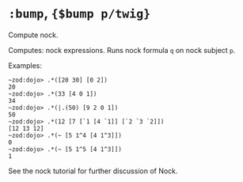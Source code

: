 # `:bump`, `{$bump p/twig}`

Compute nock.

Computes: nock expressions. Runs nock formula `q` on
nock subject `p`.

Examples:

    ~zod:dojo> .*([20 30] [0 2])
    20
    ~zod:dojo> .*(33 [4 0 1])
    34
    ~zod:dojo> .*(|.(50) [9 2 0 1])
    50
    ~zod:dojo> .*(12 [7 [`1 [4 `1]] [`2 `3 `2]])
    [12 13 12]
    ~zod:dojo> .*(~ [5 1^4 [4 1^3]])
    0
    ~zod:dojo> .*(~ [5 1^5 [4 1^3]])
    1

See the nock tutorial for further discussion of Nock.

